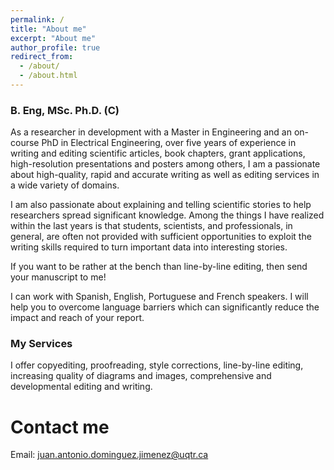 ```yaml
---
permalink: /
title: "About me"
excerpt: "About me"
author_profile: true
redirect_from: 
  - /about/
  - /about.html
---
```


### B. Eng, MSc. Ph.D. (C)

As a researcher in development with a Master in Engineering and an on-course PhD in Electrical Engineering, over five years of experience in writing and editing scientific articles, book chapters, grant applications, high-resolution presentations and posters among others, I am a passionate about high-quality, rapid and accurate writing as well as editing services in a wide variety of domains.

I am also passionate about explaining and telling scientific stories to help researchers spread significant knowledge. Among the things I have realized within the last years is that students, scientists, and professionals, in general, are often not provided with sufficient opportunities to exploit the writing skills required to turn important data into interesting stories.

If you want to be rather at the bench than line-by-line editing, then send your manuscript to me!

I can work with Spanish, English, Portuguese and French speakers. I will help you to overcome language barriers which can significantly reduce the impact and reach of your report.

### My Services

I offer copyediting, proofreading, style corrections, line-by-line editing, increasing quality of diagrams and images, comprehensive and developmental editing and writing.

Contact me
======
Email: juan.antonio.dominguez.jimenez@uqtr.ca

